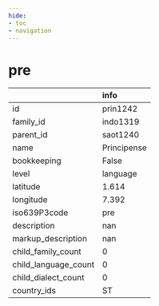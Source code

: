 ```yaml
---
hide:
- toc
- navigation
---
```

# pre
|                      | info        |
|:---------------------|:------------|
| id                   | prin1242    |
| family_id            | indo1319    |
| parent_id            | saot1240    |
| name                 | Principense |
| bookkeeping          | False       |
| level                | language    |
| latitude             | 1.614       |
| longitude            | 7.392       |
| iso639P3code         | pre         |
| description          | nan         |
| markup_description   | nan         |
| child_family_count   | 0           |
| child_language_count | 0           |
| child_dialect_count  | 0           |
| country_ids          | ST          |